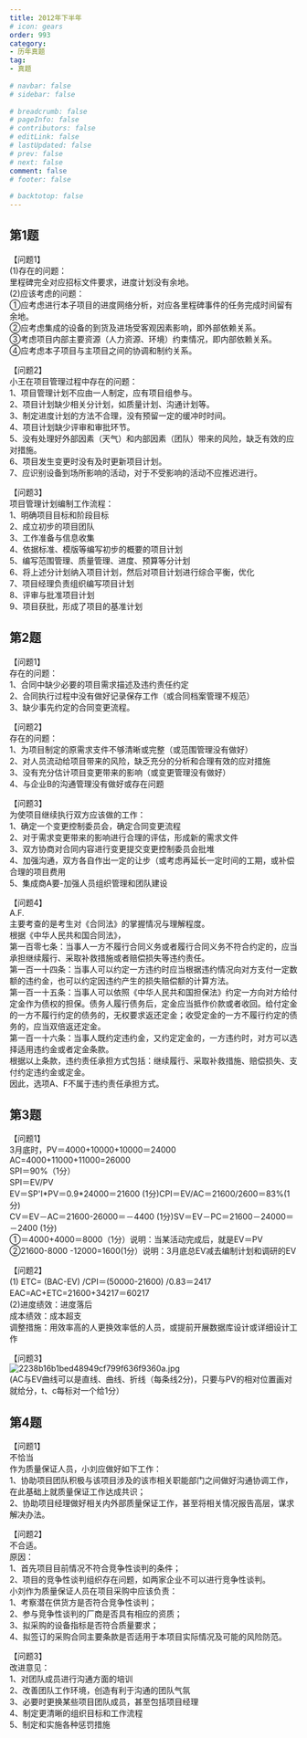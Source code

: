 ```yaml
---  
title: 2012年下半年  
# icon: gears  
order: 993  
category:  
- 历年真题  
tag:  
- 真题  
  
# navbar: false  
# sidebar: false  
  
# breadcrumb: false  
# pageInfo: false  
# contributors: false  
# editLink: false  
# lastUpdated: false  
# prev: false  
# next: false  
comment: false  
# footer: false  
  
# backtotop: false  
---  
```

## 第1题 ##

【问题1】  
(1)存在的问题：  
里程碑完全对应招标文件要求，进度计划没有余地。  
(2)应该考虑的问题：  
①应考虑进行本子项目的进度网络分析，对应各里程碑事件的任务完成时间留有余地。  
②应考虑集成的设备的到货及进场受客观因素影响，即外部依赖关系。  
③考虑项目内部主要资源（人力资源、环境）约束情况，即内部依赖关系。  
④应考虑本子项目与主项目之间的协调和制约关系。  
  
【问题2】  
小王在项目管理过程中存在的问题：  
1、项目管理计划不应由一人制定，应有项目组参与。  
2、项目计划缺少相关分计划，如质量计划、沟通计划等。  
3、制定进度计划的方法不合理，没有预留一定的缓冲时时间。  
4、项目计划缺少评审和审批环节。  
5、没有处理好外部因素（天气）和内部因素（团队）带来的风险，缺乏有效的应对措施。  
6、项目发生变更时没有及时更新项目计划。  
7、应识别设备到场所影响的活动，对于不受影响的活动不应推迟进行。  
  
【问题3】  
项目管理计划编制工作流程：  
1、明确项目目标和阶段目标  
2、成立初步的项目团队  
3、工作准备与信息收集  
4、依据标准、模版等编写初步的概要的项目计划  
5、编写范围管理、质量管理、进度、预算等分计划  
6、将上述分计划纳入项目计划，然后对项目计划进行综合平衡，优化  
7、项目经理负责组织编写项目计划  
8、评审与批准项目计划  
9、项目获批，形成了项目的基准计划  


## 第2题 ##

【问题1】  
存在的问题：  
1、合同中缺少必要的项目需求描述及违约责任约定  
2、合同执行过程中没有做好记录保存工作（或合同档案管理不规范）  
3、缺少事先约定的合同变更流程。  
  
【问题2】  
存在的问题：  
1、为项目制定的原需求支件不够清晰或完整（或范围管理没有做好）  
2、对人员流动给项目带来的风险，缺乏充分的分析和合理有效的应对措施  
3、没有充分估计项目变更带来的影响（或变更管理没有做好）  
4、与企业B的沟通管理没有做好或存在问题  
  
【问题3】  
为使项目继续执行双方应该做的工作：  
1、确定一个变更控制委员会，确定合同变更流程  
2、对于需求变更带来的影响进行合理的评估，形成新的需求文件  
3、双方协商对合同内容进行变更提交变更控制委员会批堆  
4、加强沟通，双方各自作出一定的让步（或考虑再延长一定时间的工期，或补偿合理的项目费用  
5、集成商A要-加强人员组织管理和团队建设  
  
【问题4】  
A.F.  
主要考查的是考生对《合同法》的掌握情况与理解程度。  
根据《中华人民共和国合同法》，  
第一百零七条：当事人一方不履行合同义务或者履行合同义务不符合约定的，应当承担继续履行、采取补救措施或者赔偿损失等违约责任。  
第一百一十四条：当事人可以约定一方违约时应当根据违约情况向对方支付一定数额的违约金，也可以约定因违约产生的损失赔偿额的计算方法。  
第一百一十五条：当事人可以依照《中华人民共和国担保法》约定一方向对方给付定金作为债权的担保。债务人履行债务后，定金应当抵作价款或者收回。给付定金的一方不履行约定的债务的，无权要求返还定金；收受定金的一方不履行约定的债务的，应当双倍返还定金。  
第一百一十六条：当事人既约定违约金，又约定定金的，一方违约时，对方可以选择适用违约金或者定金条款。  
根据以上条款，违约责任承担方式包括：继续履行、采取补救措施、赔偿损失、支付约定违约金或定金。  
因此，选项A、F不属于违约责任承担方式。  


## 第3题 ##

【问题1】  
3月底时，PV＝4000+10000+10000＝24000 AC=4000+11000+11000=26000  
SPI＝90%（1分）  
SPI＝EV/PV  
EV＝SP'I\*PV＝0.9\*24000＝21600 (1分)CPI＝EV/AC＝21600/2600＝83%(1分)  
CV＝EV－AC＝21600-26000＝－4400 (1分)SV＝EV－PC＝21600－24000＝－2400 (1分)  
①＝4000+4000＝8000（1分）说明：当某活动完成后，就是EV＝PV  
②21600-8000 -12000=1600(1分）说明：3月底总EV减去编制计划和调研的EV  
  
【问题2】  
(1) ETC= (BAC-EV) /CPI＝(50000-21600) /0.83＝2417  
EAC=AC+ETC=21600+34217＝60217  
(2)进度绩效：进度落后  
成本绩效：成本超支  
调整措施：用效率高的人更换效率低的人员，或提前开展数据库设计或详细设计工作  
  
【问题3】  
![2238b16b1bed48949cf799f636f9360a.jpg][]  
(AC与EV曲线可以是直线、曲线、折线（每条线2分)，只要与PV的相对位置画对就给分，t、c每标对一个给1分）  


## 第4题 ##

【问题1】  
不恰当  
作为质量保证人员，小刘应做好如下工作：  
1、协助项目团队积极与该项目涉及的该市相关职能部门之间做好沟通协调工作，在此基础上就质量保证工作达成共识；  
2、协助项目经理做好相关内外部质量保证工作，甚至将相关情况报告高层，谋求解决办法。  
  
【问题2】  
不合适。  
原因：  
1、首先项目目前情况不符合竞争性谈判的条件；  
2、项目的竞争性谈判组织存在问题，如两家企业不可以进行竞争性谈判。  
小刘作为质量保证人员在项目采购中应该负责：  
1、考察潜在供货方是否符合竞争性谈判；  
2、参与竞争性谈判的厂商是否具有相应的资质；  
3、拟采购的设备指标是否符合质量要求；  
4、拟签订的采购合同主要条款是否适用于本项目实际情况及可能的风险防范。  
  
【问题3】  
改进意见：  
1、对团队成员进行沟通方面的培训  
2、改善团队工作环境，创造有利于沟通的团队气氛  
3、必要时更换某些项目团队成员，甚至包括项目经理  
4、制定更清晰的组织目标和工作流程  
5、制定和实施各种惩罚措施  



[2238b16b1bed48949cf799f636f9360a.jpg]: https://www.xkxxkx.cn/file/exam/software/系统集成项目管理工程师/案例/第3题/2238b16b1bed48949cf799f636f9360a.jpg
